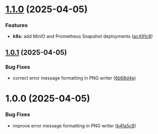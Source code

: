 # [1.1.0](https://github.com/OpScaleHub/prometheusSnapshot/compare/v1.0.1...v1.1.0) (2025-04-05)


### Features

* **k8s:** add MinIO and Prometheus Snapshot deployments ([ac491c8](https://github.com/OpScaleHub/prometheusSnapshot/commit/ac491c81fe2c255bbda0aef51fb6436155516c9e))

## [1.0.1](https://github.com/OpScaleHub/prometheusSnapshot/compare/v1.0.0...v1.0.1) (2025-04-05)


### Bug Fixes

* correct error message formatting in PNG writer ([6b68d4e](https://github.com/OpScaleHub/prometheusSnapshot/commit/6b68d4e1fe8baa71e5d5467e55d8e079189416ad))

# 1.0.0 (2025-04-05)


### Bug Fixes

* improve error message formatting in PNG writer ([b4fa5c8](https://github.com/OpScaleHub/prometheusSnapshot/commit/b4fa5c8535b7f254ca5c18b6bff909ba00ba2ea1))
